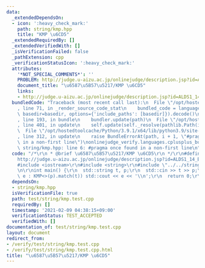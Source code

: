 ```yaml
---
data:
  _extendedDependsOn:
  - icon: ':heavy_check_mark:'
    path: string/kmp.hpp
    title: "KMP \u6CD5"
  _extendedRequiredBy: []
  _extendedVerifiedWith: []
  _isVerificationFailed: false
  _pathExtension: cpp
  _verificationStatusIcon: ':heavy_check_mark:'
  attributes:
    '*NOT_SPECIAL_COMMENTS*': ''
    PROBLEM: http://judge.u-aizu.ac.jp/onlinejudge/description.jsp?id=ALDS1_14_B
    document_title: "\u6587\u5B57\u5217/KMP \u6CD5"
    links:
    - http://judge.u-aizu.ac.jp/onlinejudge/description.jsp?id=ALDS1_14_B
  bundledCode: "Traceback (most recent call last):\n  File \"/opt/hostedtoolcache/Python/3.9.1/x64/lib/python3.9/site-packages/onlinejudge_verify/documentation/build.py\"\
    , line 71, in _render_source_code_stat\n    bundled_code = language.bundle(stat.path,\
    \ basedir=basedir, options={'include_paths': [basedir]}).decode()\n  File \"/opt/hostedtoolcache/Python/3.9.1/x64/lib/python3.9/site-packages/onlinejudge_verify/languages/cplusplus.py\"\
    , line 193, in bundle\n    bundler.update(path)\n  File \"/opt/hostedtoolcache/Python/3.9.1/x64/lib/python3.9/site-packages/onlinejudge_verify/languages/cplusplus_bundle.py\"\
    , line 401, in update\n    self.update(self._resolve(pathlib.Path(included), included_from=path))\n\
    \  File \"/opt/hostedtoolcache/Python/3.9.1/x64/lib/python3.9/site-packages/onlinejudge_verify/languages/cplusplus_bundle.py\"\
    , line 312, in update\n    raise BundleErrorAt(path, i + 1, \"#pragma once found\
    \ in a non-first line\")\nonlinejudge_verify.languages.cplusplus_bundle.BundleErrorAt:\
    \ string/kmp.hpp: line 6: #pragma once found in a non-first line\n"
  code: "/*\r\n * @brief \u6587\u5B57\u5217/KMP \u6CD5\r\n */\r\n#define PROBLEM \"\
    http://judge.u-aizu.ac.jp/onlinejudge/description.jsp?id=ALDS1_14_B\"\r\n\r\n\
    #include <iostream>\r\n#include <string>\r\n#include \"../../string/kmp.hpp\"\r\
    \n\r\nint main() {\r\n  std::string t, p;\r\n  std::cin >> t >> p;\r\n  for (int\
    \ e : KMP<>(p).match(t)) std::cout << e << '\\n';\r\n  return 0;\r\n}\r\n"
  dependsOn:
  - string/kmp.hpp
  isVerificationFile: true
  path: test/string/kmp.test.cpp
  requiredBy: []
  timestamp: '2021-02-09 04:38:15+09:00'
  verificationStatus: TEST_ACCEPTED
  verifiedWith: []
documentation_of: test/string/kmp.test.cpp
layout: document
redirect_from:
- /verify/test/string/kmp.test.cpp
- /verify/test/string/kmp.test.cpp.html
title: "\u6587\u5B57\u5217/KMP \u6CD5"
---
```


